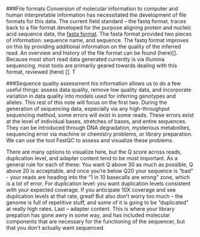 ###File formats
Conversion of molecular information to computer and human interpretable information has necessitated the development of file formats for this data. The current field standard – the fastq format, traces back to a file format developed for the purpose aligning protein and nucleic acid sequence data, the [fasta format](). The fasta format provided two pieces of information: sequence name, and sequence. The fastq format improves on this by providing additional information on the quality of the inferred read.  An overview and history of the file format can be found (here)[].  
Because most short read data generated currently is via Illumina sequencing, most tools are primarily geared towards dealing with this format, reviewed (here)
[]. T

###Sequence quality assessment
his information allows us to do a few useful things: assess data quality, remove low quality data, and incorporate variation in data quality into models used for inferring genotypes and alleles. This rest of this note will focus on the first two.
During the generation of sequencing data, especially via any high-throughput sequencing method, some errors will exist in some reads. These errors exist at the level of individual bases, stretches of bases, and entire sequences. They can be introduced through DNA degradation, mysterious metabolites, sequencing error via machine or chemistry problems, or library preparation. We can use the tool FastQC to assess and visualize these problems.

There are many options to visualize here, but the Q score across reads, duplication level, and adapter content tend to be most important. As a general rule for each of these: You want Q above 30 as much as possible, Q above 20 is acceptable, and once you’re below Q20 your sequence is “bad” - your reads are heading into the “1 in 10 basecalls are wrong” zone, which is a lot of error.  For duplication level: you want duplication levels consistent with your expected coverage. If you anticipate 10X coverage and see duplication levels at that rate, great! But also don’t worry too much – the genome is full of repetitive stuff, and some of it is going to be “duplicated” at really high rates. Last – adapter content. This is where your library prepation has gone awry in some way, and has included molecular components that are necessary for the functioning of the sequencer, but that you don't actually want sequenced. 
